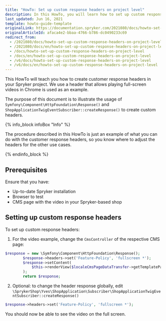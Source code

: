 ```yaml
---
title: "HowTo: Set up custom response headers on project level"
description: In this HowTo, you will learn how to set up custom response headers to play the full-screen video.
last_updated: Jun 16, 2021
template: howto-guide-template
originalLink: https://documentation.spryker.com/2021080/docs/howto-set-up-custom-response-headers-on-project-level
originalArticleId: afaca4e2-bbaa-4766-b786-dc0490233c69
redirect_from:
  - /2021080/docs/howto-set-up-custom-response-headers-on-project-level
  - /2021080/docs/en/howto-set-up-custom-response-headers-on-project-level
  - /docs/howto-set-up-custom-response-headers-on-project-level
  - /docs/en/howto-set-up-custom-response-headers-on-project-level
  - /v6/docs/howto-set-up-custom-response-headers-on-project-level
  - /v6/docs/en/howto-set-up-custom-response-headers-on-project-level
---
```


This HowTo will teach you how to create customer response headers in your Spryker project. We use a header that allows playing full-screen videos in Chrome is used as an example.

The purpose of this document  is to illustrate the usage of `Symfony\Component\HttpFoundation\Response()` and `ShopApplicationTwigEventSubscriber::createResponse()` to create custom headers.

{% info_block infoBox "Info" %}

The procedure described in this HowTo is just an example of what you can do with the customer response headers, so you know where to adjust the headers for the other use cases.

{% endinfo_block %}

## Prerequisites

Ensure that you have:

* Up-to-date Spryker installation
* Browser to test
* CMS page with the video in your Spryker-based shop

## Setting up custom response headers

To set up custom response headers:

1. For the video example, change the `CmsController` of the respective CMS page:

```php
$response = new \Symfony\Component\HttpFoundation\Response();
        $response->headers->set('Feature-Policy', 'fullscreen *');
        $response->setContent(
            $this->renderView($localeCmsPageDataTransfer->getTemplatePath(), $viewData)
        );
        return $response;
```

2. Optional: to change the header response globally, edit `\SprykerShop\Yves\ShopApplication\Subscriber\ShopApplicationTwigEventSubscriber::createResponse()`

```php
$response->headers->set('Feature-Policy', 'fullscreen *');
```

You should now be able to see the video on the full screen.
